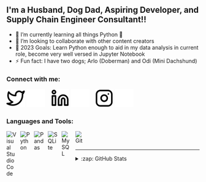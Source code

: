   
## I'm a Husband, Dog Dad, Aspiring Developer, and Supply Chain Engineer Consultant!!

- 🌱 I’m currently learning all things Python 🤣
- 👯 I’m looking to collaborate with other content creators
- 🥅 2023 Goals: Learn Python enough to aid in my data analysis in current role, become very well versed in Jupyter Notebook
- ⚡ Fun fact: I have two dogs; Arlo (Doberman) and Odi (Mini Dachshund)

### Connect with me:

[![website](./img/twitter-light.svg)](https://twitter.com/atay365#gh-light-mode-only)
[![website](./img/twitter-dark.svg)](https://twitter.com/atay365#gh-dark-mode-only)
&nbsp;&nbsp;
[![website](./img/linkedin-light.svg)](https://linkedin.com/in/derrick-austin-taylor#gh-light-mode-only)
[![website](./img/linkedin-dark.svg)](https://linkedin.com/in/derrick-austin-taylor#gh-dark-mode-only)
&nbsp;&nbsp;
[![website](./img/instagram-light.svg)](https://instagram.com/atay_codes#gh-light-mode-only)
[![website](./img/instagram-dark.svg)](https://instagram.com/atay_codes#gh-dark-mode-only)

### Languages and Tools:

<img align="left" alt="Visual Studio Code" width="26px" src="https://cdn.jsdelivr.net/gh/devicons/devicon/icons/vscode/vscode-original.svg" style="padding-right:10px;" />
<img align="left" alt="Python" width="26px" src="https://cdn.jsdelivr.net/gh/devicons/devicon/icons/python/python-original.svg" style="padding-right:10px;" />
<img align="left" alt="Pandas" width="26px" src="https://cdn.jsdelivr.net/gh/devicons/devicon/icons/pandas/pandas-original.svg" style="padding-right:10px;" />
<img align="left" alt="SQLite" width="26px" src="https://cdn.jsdelivr.net/gh/devicons/devicon/icons/sqlite/sqlite-original.svg" style="padding-right:10px;" />
<img align="left" alt="MySQL" width="26px" src="https://cdn.jsdelivr.net/gh/devicons/devicon/icons/mysql/mysql-original.svg" style="padding-right:10px;" />
<img align="left" alt="Git" width="26px" src="https://cdn.jsdelivr.net/gh/devicons/devicon/icons/git/git-original.svg" style="padding-right:10px;" />

<br />
<br />

---

<details>
  <summary>:zap: GitHub Stats</summary>

  <img align="left" alt="codeSTACKr's GitHub Stats" src="https://github-readme-stats.vercel.app/api?username=Atay365&show_icons=true&hide_border=false&title_color=ff652f&icon_color=FFE400&bg_color=09131B&text_color=ffffff&border_color=0c1a25" />

</details>

[twitter]: https://twitter.com/atay365
[instagram]: https://instagram.com/atay_codes
[linkedin]: https://linkedin.com/in/derrick-austin-taylor

